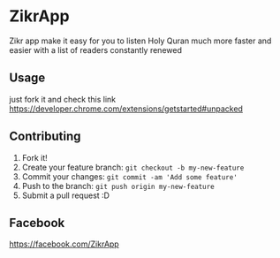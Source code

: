 # ZikrApp
Zikr app make it easy for you to listen Holy Quran much more faster and easier with a list of readers constantly renewed

## Usage

just fork it and check this link https://developer.chrome.com/extensions/getstarted#unpacked

## Contributing
1. Fork it!
2. Create your feature branch: `git checkout -b my-new-feature`
3. Commit your changes: `git commit -am 'Add some feature'`
4. Push to the branch: `git push origin my-new-feature`
5. Submit a pull request :D

## Facebook 

https://facebook.com/ZikrApp
